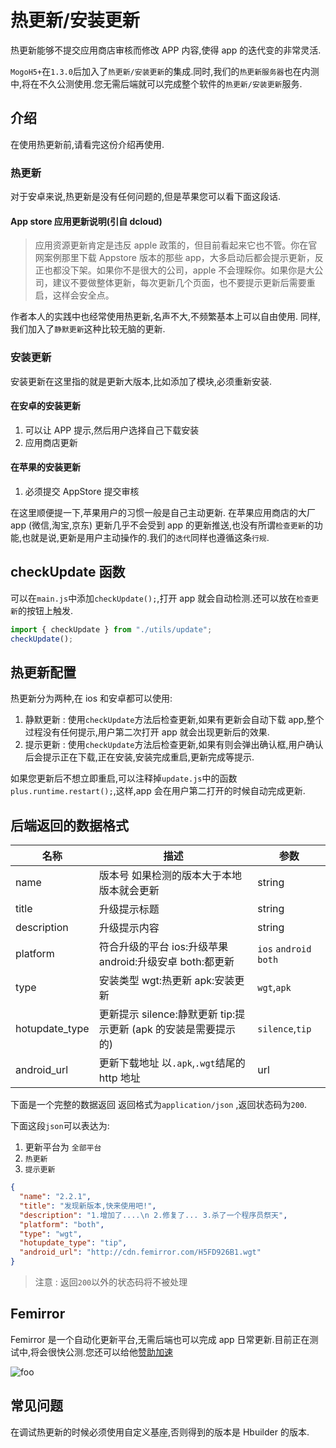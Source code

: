 # 热更新/安装更新

热更新能够不提交应用商店审核而修改 APP 内容,使得 app 的迭代变的非常灵活.

`MogoH5+`在`1.3.0`后加入了`热更新/安装更新`的集成.同时,我们的`热更新服务器`也在内测中,将在不久公测使用.您无需后端就可以完成整个软件的`热更新/安装更新`服务.

## 介绍

在使用热更新前,请看完这份介绍再使用.

### 热更新

对于安卓来说,热更新是没有任何问题的,但是苹果您可以看下面这段话.

#### App store 应用更新说明(引自 dcloud)

> 应用资源更新肯定是违反 apple 政策的，但目前看起来它也不管。你在官网案例那里下载 Appstore 版本的那些 app，大多启动后都会提示更新，反正也都没下架。如果你不是很大的公司，apple 不会理睬你。如果你是大公司，建议不要做整体更新，每次更新几个页面，也不要提示更新后需要重启，这样会安全点。

作者本人的实践中也经常使用热更新,名声不大,不频繁基本上可以自由使用.
同样,我们加入了`静默更新`这种比较无脑的更新.

### 安装更新

安装更新在这里指的就是更新大版本,比如添加了模块,必须重新安装.

#### 在安卓的安装更新

1.  可以让 APP 提示,然后用户选择自己下载安装
2.  应用商店更新

#### 在苹果的安装更新

1.  必须提交 AppStore 提交审核

在这里顺便提一下,苹果用户的习惯一般是自己主动更新.
在苹果应用商店的大厂 app (微信,淘宝,京东) 更新几乎不会受到 app 的更新推送,也没有所谓`检查更新`的功能,也就是说,更新是用户主动操作的.我们的`迭代`同样也遵循这条`行规`.

## checkUpdate 函数

可以在`main.js`中添加`checkUpdate();`,打开 app 就会自动检测.还可以放在`检查更新`的按钮上触发.

```js
import { checkUpdate } from "./utils/update";
checkUpdate();
```

## 热更新配置

热更新分为两种,在 ios 和安卓都可以使用:

1.  静默更新 : 使用`checkUpdate`方法后检查更新,如果有更新会自动下载 app,整个过程没有任何提示,用户第二次打开 app 就会出现更新后的效果.
2.  提示更新 : 使用`checkUpdate`方法后检查更新,如果有则会弹出确认框,用户确认后会提示正在下载,正在安装,安装完成重启,更新完成等提示.

如果您更新后不想立即重启,可以注释掉`update.js`中的函数`plus.runtime.restart();`,这样,app 会在用户第二打开的时候自动完成更新.

## 后端返回的数据格式

| 名称           | 描述                                                            | 参数                   |
| -------------- | --------------------------------------------------------------- | ---------------------- |
| name           | 版本号 如果检测的版本大于本地版本就会更新                       | string                 |
| title          | 升级提示标题                                                    | string                 |
| description    | 升级提示内容                                                    | string                 |
| platform       | 符合升级的平台 ios:升级苹果 android:升级安卓 both:都更新        | `ios` `android` `both` |
| type           | 安装类型 wgt:热更新 apk:安装更新                                | `wgt`,`apk`            |
| hotupdate_type | 更新提示 silence:静默更新 tip:提示更新 (apk 的安装是需要提示的) | `silence`,`tip`        |
| android_url    | 更新下载地址 以`.apk`,`.wgt`结尾的 http 地址                    | url                    |

下面是一个完整的数据返回 返回格式为`application/json` ,返回状态码为`200`.

下面这段`json`可以表达为:

1.  更新平台为 `全部平台`
2.  `热更新`
3.  `提示更新`

```json
{
  "name": "2.2.1",
  "title": "发现新版本,快来使用吧!",
  "description": "1.增加了....\n 2.修复了... 3.杀了一个程序员祭天",
  "platform": "both",
  "type": "wgt",
  "hotupdate_type": "tip",
  "android_url": "http://cdn.femirror.com/H5FD926B1.wgt"
}
```

> 注意 : 返回`200`以外的状态码将不被处理

## Femirror

Femirror 是一个自动化更新平台,无需后端也可以完成 app 日常更新.目前正在测试中,将会很快公测.您还可以给他[赞助加速](../about.html#赞助)

<img  :src="$withBase('/s0.png')" alt="foo">

## 常见问题

在调试热更新的时候必须使用自定义基座,否则得到的版本是 Hbuilder 的版本.
